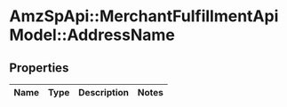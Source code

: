 # AmzSpApi::MerchantFulfillmentApiModel::AddressName

## Properties
Name | Type | Description | Notes
------------ | ------------- | ------------- | -------------


